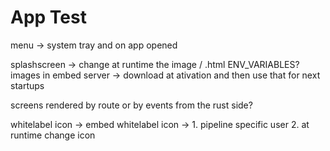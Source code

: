 # App Test

menu -> system tray and on app opened

splashscreen -> change at runtime the image / .html
ENV_VARIABLES?
images in embed server -> download at ativation and then use that for next startups

screens rendered by route or by events from the rust side?

whitelabel icon -> embed
whitelabel icon -> 1. pipeline specific user 2. at runtime change icon
